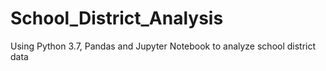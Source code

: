# School_District_Analysis
Using Python 3.7, Pandas and Jupyter Notebook to analyze school district data
